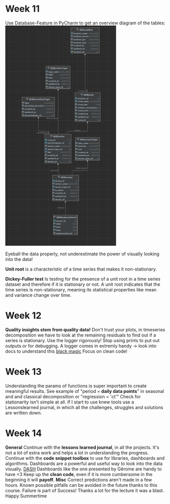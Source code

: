 # Week 11
Use Database-Feature in PyCharm to get an overview diagram of the tables:
![DB-Diagram](../data/images/diagram.png)

Eyeball the data properly, not underestimate the power of visually looking into the data!

**Unit root**
is a characteristic of a time series that makes it non-stationary.

**Dickey-Fuller test** 
Is testing for the presence of a unit root in a time series dataset and therefore if it is stationary or not. 
A unit root indicates that the time series is non-stationary, meaning its statistical properties like mean and variance change over time.

# Week 12
**Quality insights stem from quality data!**
Don't trust your plots, in timeseries decomposition we have to look at the remaining residuals to find out if a series is stationary.
Use the logger rigorously! Stop using prints to put out outputs or for debugging. A logger comes in extremly handy -> look into docs to understand this [black magic](https://docs.python.org/3/library/logging.html)
Focus on clean code!

# Week 13
Understanding the params of functions is super important to create meaningful results. See example of "period = **daily data points**" in seasonal and and classical decomposition or "regression = 'ct'"
Check for stationarity isn't simple at all.
If I start to use knew tools use a Lessonslearned journal, in which all the challenges, struggles and solutions are written down.

# Week 14
**General**
Continue with the **lessons learned journal**, in all the projects. It's not a lot of extra work and helps a lot in understanding the progress.
Continue with the **code snippet toolbox** to use for libraries, dashboards and algorithms. 
Dashboards are a powerful and useful way to look into the data visually. [DASH](https://dash.plotly.com/) Dashboards like the one presented by Gêrome are handy to have <3
Keep up the **clean code**, even if it is more cumbersome in the beginning it will **payoff**.
**Misc**
Correct predictions aren't made in a few hours. Known possible pitfalls can be avoided in the future thanks to this course.
Failure is part of Success!
Thanks a lot for the lecture it was a blast. Happy Summertime



